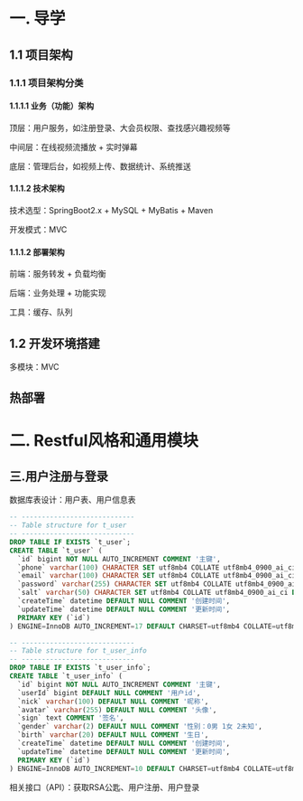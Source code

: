 # 一.  导学

## 1.1  项目架构

### 1.1.1  项目架构分类

#### 1.1.1.1  业务（功能）架构

顶层：用户服务，如注册登录、大会员权限、查找感兴趣视频等

中间层：在线视频流播放 + 实时弹幕

底层：管理后台，如视频上传、数据统计、系统推送

#### 1.1.1.2  技术架构

技术选型：SpringBoot2.x + MySQL + MyBatis + Maven

开发模式：MVC

#### 1.1.1.2  部署架构

前端：服务转发 + 负载均衡

后端：业务处理 + 功能实现

工具：缓存、队列

## 1.2  开发环境搭建

多模块：MVC

## 热部署



# 二.  Restful风格和通用模块



## 三.用户注册与登录

数据库表设计：用户表、用户信息表

```sql
-- ----------------------------
-- Table structure for t_user
-- ----------------------------
DROP TABLE IF EXISTS `t_user`;
CREATE TABLE `t_user` (
  `id` bigint NOT NULL AUTO_INCREMENT COMMENT '主键',
  `phone` varchar(100) CHARACTER SET utf8mb4 COLLATE utf8mb4_0900_ai_ci DEFAULT NULL COMMENT '手机号',
  `email` varchar(100) CHARACTER SET utf8mb4 COLLATE utf8mb4_0900_ai_ci DEFAULT NULL COMMENT '邮箱',
  `password` varchar(255) CHARACTER SET utf8mb4 COLLATE utf8mb4_0900_ai_ci DEFAULT NULL COMMENT '密码',
  `salt` varchar(50) CHARACTER SET utf8mb4 COLLATE utf8mb4_0900_ai_ci DEFAULT NULL COMMENT '盐值',
  `createTime` datetime DEFAULT NULL COMMENT '创建时间',
  `updateTime` datetime DEFAULT NULL COMMENT '更新时间',
  PRIMARY KEY (`id`)
) ENGINE=InnoDB AUTO_INCREMENT=17 DEFAULT CHARSET=utf8mb4 COLLATE=utf8mb4_0900_ai_ci COMMENT='用户表';

-- ----------------------------
-- Table structure for t_user_info
-- ----------------------------
DROP TABLE IF EXISTS `t_user_info`;
CREATE TABLE `t_user_info` (
  `id` bigint NOT NULL AUTO_INCREMENT COMMENT '主键',
  `userId` bigint DEFAULT NULL COMMENT '用户id',
  `nick` varchar(100) DEFAULT NULL COMMENT '昵称',
  `avatar` varchar(255) DEFAULT NULL COMMENT '头像',
  `sign` text COMMENT '签名',
  `gender` varchar(2) DEFAULT NULL COMMENT '性别：0男 1女 2未知',
  `birth` varchar(20) DEFAULT NULL COMMENT '生日',
  `createTime` datetime DEFAULT NULL COMMENT '创建时间',
  `updateTime` datetime DEFAULT NULL COMMENT '更新时间',
  PRIMARY KEY (`id`)
) ENGINE=InnoDB AUTO_INCREMENT=10 DEFAULT CHARSET=utf8mb4 COLLATE=utf8mb4_0900_ai_ci COMMENT='用户基本信息表';
```



相关接口（API）：获取RSA公匙、用户注册、用户登录

